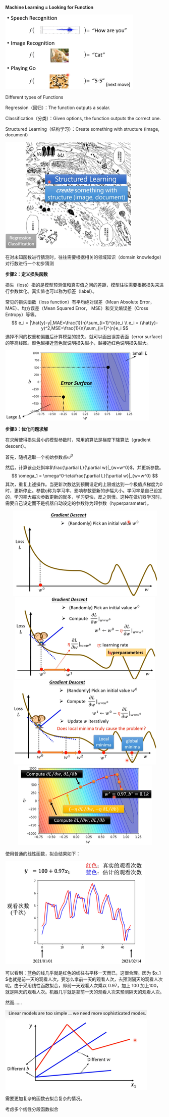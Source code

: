 **Machine Learning = Looking for Function**

<img src="./assets/机器学习的本质.png" alt="image-20250720191218020" style="zoom:50%;" />

Different types of Functions

Regression（回归）：The function outputs a scalar.

Classification（分类）：Given options, the function outputs the correct one.

Structured Learning（结构学习）：Create something with structure (image, document)

<img src="./assets/image-20250720210622033.png" alt="image-20250720210622033" style="zoom:50%;" />

在对未知函数进行猜测时，往往需要根据相关的领域知识（domain knowledge）对行数进行一个初步猜测

**步骤2：定义损失函数**

损失（loss）指的是模型预测值和真实值之间的差距，模型往往需要根据损失来进行参数优化。真实值也可以称为标签（label）。

常见的损失函数（loss function）有平均绝对误差（Mean Absolute Error， MAE）、均方误差（Mean Squared Error， MSE）和交叉熵误差（Cross Entropy）等等。
$$
e_i = |\hat{y}-y|,MAE=\frac{1}{n}\sum_{i=1}^{n}e_i
\\
e_i = (\hat{y}-y)^2,MSE=\frac{1}{n}\sum_{i=1}^{n}e_i
$$
选择不同的权重和偏置后计算模型的损失，就可以画出误差表面（error surface）的等高线图。颜色越接近蓝色就说明损失越小，越接近红色说明损失越大。

<img src="./assets/image-20250720213027857.png" alt="image-20250720213027857" style="zoom:50%;" />

**步骤3：优化问题求解**

在求解使得损失最小的模型参数时，常用的算法是梯度下降算法（gradient descent）。

首先，随机选取一个初始参数点$\omega^0$

然后，计算该点处斜率$\frac{\partial L}{\partial w}|_{w=w^0}$，并更新参数。
$$
\omega_1 = \omega^0-\eta\frac{\partial L}{\partial w}|_{w=w^0}
$$
其次，重复上述操作。当更新次数达到预期设定的上限或达到一个极值点梯度为0时，更新停止。参数$\eta$称为学习率，影响参数更新的步幅大小。学习率是自己设定的，学习率大每次参数更新的就多，学习更快，反之则慢。这种在做机器学习时，需要自己设定而不是机器自动设定的参数称为超参数（hyperparameter）。

<center class="half">
    <img src="./assets/image-20250720214913821.png" alt="image-20250720214913821" style="zoom:50%;" />
    <img src="./assets/image-20250720215028074.png" alt="image-20250720215028074" style="zoom:50%;" />
    <img src="./assets/image-20250720215113631.png" alt="image-20250720215113631" style="zoom:50%;" />
    <img src="./assets/image-20250720215145327.png" alt="image-20250720215145327" style="zoom:50%;" />
</center>

使用普通的线性函数，拟合结果如下：

![image-20250720220426594](./assets/image-20250720220426594.png)

可以看到：蓝色的线几乎就是红色的线往右平移一天而已，这很合理。因为 $x_1 $也就是前一天的观看人次，要怎么拿前一天的观看人次，去预测隔天的观看人次呢。由于采用线性函数拟合，即前一天观看人次乘以 0.97，加上 100 加上100，就是隔天的观看人次。机器几乎就是拿前一天的观看人次来预测隔天的观看人次。

然而......

<img src="./assets/image-20250720220156228.png" alt="image-20250720220156228" style="zoom:50%;" />

需要更加复杂的函数去拟合复杂的情况。

考虑多个线性分段函数拟合













